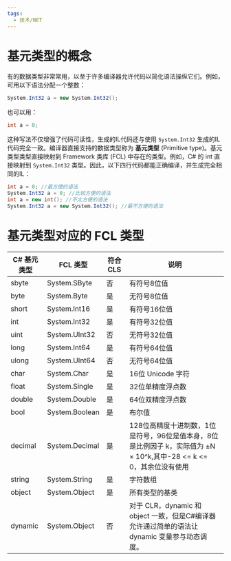 ```yaml
---
tags:
  - 技术/NET
---
```

# 基元类型的概念

有的数据类型非常常用，以至于许多编译器允许代码以简化语法操纵它们。例如，可用以下语法分配一个整数：

```C#
System.Int32 a = new System.Int32();
```

也可以用：

```C#
int a = 0;
```

这种写法不仅增强了代码可读性，生成的IL代码还与使用 `System.Int32` 生成的IL代码完全一致。编译器直接支持的数据类型称为 **基元类型** (Primitive type)。基元类型类型直接映射到 Framework 类库 (FCL) 中存在的类型。例如，C# 的 int 直接映射到 `System.Int32` 类型。因此，以下四行代码都能正确编译，并生成完全相同的IL：

```C#
int a = 0; //最方便的语法
System.Int32 a = 0; //比较方便的语法
int a = new int(); //不太方便的语法
System.Int32 a = new System.Int32(); //最不方便的语法
```

# 基元类型对应的 FCL 类型

| C# 基元类型 | FCL 类型       | 符合 CLS | 说明                                                                                                                 |
| ----------- | -------------- | -------- | -------------------------------------------------------------------------------------------------------------------- |
| sbyte       | System.SByte   | 否       | 有符号8位值                                                                                                          |
| byte        | System.Byte    | 是       | 无符号8位值                                                                                                          |
| short       | System.Int16   | 是       | 有符号16位值                                                                                                         |
| int         | System.Int32   | 是       | 有符号32位值                                                                                                         |
| uint        | System.UInt32  | 否       | 无符号32位值                                                                                                         |
| long        | System.Int64   | 是       | 有符号64位值                                                                                                         |
| ulong       | System.UInt64  | 否       | 无符号64位值                                                                                                         |
| char        | System.Char    | 是       | 16位 Unicode 字符                                                                                                    |
| float       | System.Single  | 是       | 32位单精度浮点数                                                                                                     |
| double      | System.Double  | 是       | 64位双精度浮点数                                                                                                     |
| bool        | System.Boolean | 是       | 布尔值                                                                                                               |
| decimal     | System.Decimal | 是       | 128位高精度十进制数，1位是符号，96位是值本身，8位是比例因子 k，实际值为 ±N ×  10^k,其中-28 <= k <= 0，其余位没有使用 |
| string      | System.String  | 是       | 字符数组                                                                                                             |
| object      | System.Object  | 是       | 所有类型的基类                                                                                                       |
| dynamic     | System.Object  | 否       | 对于 CLR，dynamic 和 object 一致，但是C#编译器允许通过简单的语法让 dynamic 变量参与动态调度。                             |
